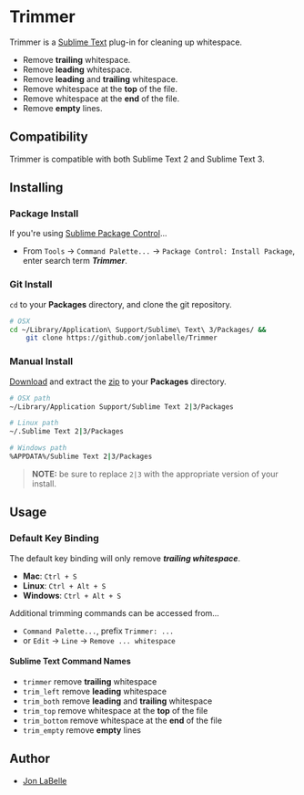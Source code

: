 Trimmer
=======

Trimmer is a [Sublime Text](http://www.sublimetext.com) plug-in for cleaning up whitespace.

- Remove **trailing** whitespace.
- Remove **leading** whitespace.
- Remove **leading** and **trailing** whitespace.
- Remove whitespace at the **top** of the file.
- Remove whitespace at the **end** of the file.
- Remove **empty** lines.


Compatibility
-------------

Trimmer is compatible with both Sublime Text 2 and Sublime Text 3.


Installing
----------

### Package Install

If you're using [Sublime Package Control](http://wbond.net/sublime_packages/package_control)...

- From `Tools` -> `Command Palette...` -> `Package Control: Install Package`, enter search term ***Trimmer***.

### Git Install

`cd` to your **Packages** directory, and clone the git repository.

```sh
# OSX
cd ~/Library/Application\ Support/Sublime\ Text\ 3/Packages/ &&
    git clone https://github.com/jonlabelle/Trimmer
```

### Manual Install

[Download](https://github.com/jonlabelle/Trimmer/zipball/master) and extract the [zip](https://github.com/jonlabelle/Trimmer/zipball/master) to your **Packages** directory.

```sh
# OSX path
~/Library/Application Support/Sublime Text 2|3/Packages

# Linux path
~/.Sublime Text 2|3/Packages

# Windows path
%APPDATA%/Sublime Text 2|3/Packages
```

> **NOTE:** be sure to replace `2|3` with the appropriate version of your install.


Usage
-----

### Default Key Binding

The default key binding will only remove ***trailing whitespace***.

- **Mac**: `Ctrl + S`
- **Linux**: `Ctrl + Alt + S`
- **Windows**: `Ctrl + Alt + S`

Additional trimming commands can be accessed from...

- `Command Palette...`, prefix `Trimmer: ...`
- or `Edit` -> `Line` -> `Remove ... whitespace`

#### Sublime Text Command Names

- `trimmer` remove **trailing** whitespace
- `trim_left` remove **leading** whitespace
- `trim_both` remove **leading** and **trailing** whitespace
- `trim_top` remove whitespace at the **top** of the file
- `trim_bottom` remove whitespace at the **end** of the file
- `trim_empty` remove **empty** lines


Author
------

- [Jon LaBelle](http://jonlabelle.com/)
